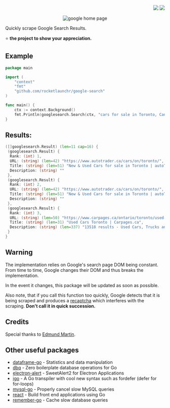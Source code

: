 <p align="right">
  <a href="http://godoc.org/github.com/rocketlaunchr/google-search"><img src="http://godoc.org/github.com/rocketlaunchr/google-search?status.svg" /></a>
  <a href="https://goreportcard.com/report/github.com/rocketlaunchr/google-search"><img src="https://goreportcard.com/badge/github.com/rocketlaunchr/google-search" /></a>
</p>

<p align="center">
<img src="https://github.com/rocketlaunchr/google-search/raw/master/screenshot.png" alt="google home page" />
</p>

Quickly scrape Google Search Results.

⭐ **the project to show your appreciation.**

## Example

```go
package main

import (
	"context"
	"fmt"
	"github.com/rocketlaunchr/google-search"
)

func main() {
	ctx := context.Background()
	fmt.Println(googlesearch.Search(ctx, "cars for sale in Toronto, Canada"))
}
```

## Results:

```go
([]googlesearch.Result) (len=11 cap=16) {
 (googlesearch.Result) {
  Rank: (int) 1,
  URL: (string) (len=42) "https://www.autotrader.ca/cars/on/toronto/",
  Title: (string) (len=51) "New & Used Cars for sale in Toronto | autoTRADER.ca",
  Description: (string) ""
 },
 (googlesearch.Result) {
  Rank: (int) 2,
  URL: (string) (len=42) "https://www.autotrader.ca/cars/on/toronto/",
  Title: (string) (len=51) "New & Used Cars for sale in Toronto | autoTRADER.ca",
  Description: (string) ""
 },
 (googlesearch.Result) {
  Rank: (int) 3,
  URL: (string) (len=50) "https://www.carpages.ca/ontario/toronto/used-cars/",
  Title: (string) (len=31) "Used Cars Toronto | Carpages.ca",
  Description: (string) (len=337) "13518 results - Used Cars, Trucks and SUVs for Sale in Toronto, ON. 2009 Acura TL. AWD, Navi, Camera, Leather, 3/Y warranty availabl. 2010 Chevrolet Traverse. 2LT. 2017 Jaguar F-PACE. 35T-AWD-NAVI-CAMERA-PANO ROOF-CPO WARRANTY. 2005 Audi A6. $2,495. 2007 Audi A4. 2.0T. 2012 Audi Q7. 3.0L Premium Plus. 2005 Ford F-250. 2010 Nissan Cube."
 }
}
```

## Warning

The implementation relies on Google's search page DOM being constant. From time to time, Google changes their DOM and thus breaks the implementation.

In the event it changes, this package will be updated as soon as possible.

Also note, that if you call this function too quickly, Google detects that it is being scraped and produces a [recaptcha](https://www.google.com/recaptcha/intro/v3.html) which interferes with the scraping. **Don't call it in quick succession.**



## Credits

Special thanks to [Edmund Martin](https://edmundmartin.com/scraping-google-with-golang/).


Other useful packages
------------

- [dataframe-go](https://github.com/rocketlaunchr/dataframe-go) - Statistics and data manipulation
- [dbq](https://github.com/rocketlaunchr/dbq) - Zero boilerplate database operations for Go
- [electron-alert](https://github.com/rocketlaunchr/electron-alert) - SweetAlert2 for Electron Applications
- [igo](https://github.com/rocketlaunchr/igo) - A Go transpiler with cool new syntax such as fordefer (defer for for-loops)
- [mysql-go](https://github.com/rocketlaunchr/mysql-go) - Properly cancel slow MySQL queries
- [react](https://github.com/rocketlaunchr/react) - Build front end applications using Go
- [remember-go](https://github.com/rocketlaunchr/remember-go) - Cache slow database queries
